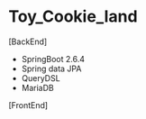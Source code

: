 # Toy_Cookie_land

[BackEnd]

- SpringBoot 2.6.4
- Spring data JPA
- QueryDSL
- MariaDB

[FrontEnd]
